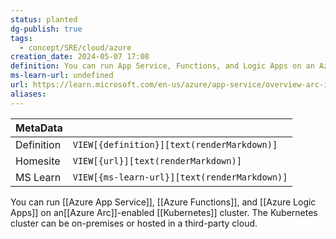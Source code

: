 ```yaml
---
status: planted
dg-publish: true
tags:
  - concept/SRE/cloud/azure
creation_date: 2024-05-07 17:08
definition: You can run App Service, Functions, and Logic Apps on an Azure Arc-enabled Kubernetes cluster.
ms-learn-url: undefined
url: https://learn.microsoft.com/en-us/azure/app-service/overview-arc-integration
aliases:
---
```


| MetaData   |                                              |
| ---------- | -------------------------------------------- |
| Definition | `VIEW[{definition}][text(renderMarkdown)]`   |
| Homesite   | `VIEW[{url}][text(renderMarkdown)]`          |
| MS Learn   | `VIEW[{ms-learn-url}][text(renderMarkdown)]` |
You can run [[Azure App Service]], [[Azure Functions]], and [[Azure Logic Apps]] on an[[Azure Arc]]-enabled [[Kubernetes]] cluster. The Kubernetes cluster can be on-premises or hosted in a third-party cloud.